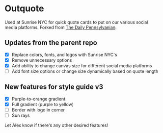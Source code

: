 # Outquote

Used at Sunrise NYC for quick quote cards to put on our various social media platforms. Forked from [The Daily Pennsylvanian](https://github.com/dailypenn/outquote).

## Updates from the parent repo

- [x] Replace colors, fonts, and logos with Sunrise NYC's
- [x] Remove unnecessary options
- [x] Add ability to change canvas size for different social media platforms
- [ ] Add font size options or change size dynamically based on quote length

## New features for style guide v3
- [x] Purple-to-orange gradient
- [x] Full gradient (purple to yellow)
- [ ] Border with logo in corner
- [ ] Sun rays

Let Alex know if there's any other desired features!
